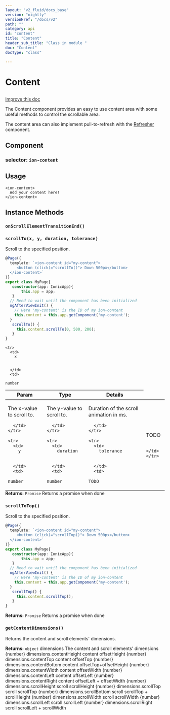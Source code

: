 ```yaml
---
layout: "v2_fluid/docs_base"
version: "nightly"
versionHref: "/docs/v2"
path: ""
category: api
id: "content"
title: "Content"
header_sub_title: "Class in module "
doc: "Content"
docType: "class"

---
```










<h1 class="api-title">
<a name="content"></a>

Content






</h1>

<a class="improve-v2-docs" href='http://github.com/driftyco/ionic/edit/2.0//home/ubuntu/ionic/ionic/components/content/content.ts#L8'>
Improve this doc
</a>






<p>The Content component provides an easy to use content area with some useful
methods to control the scrollable area.</p>
<p>The content area can also implement pull-to-refresh with the
<a href="../../scroll/Refresher">Refresher</a> component.</p>


<h2><a name="Component"></a>Component</h2>
<h3>selector: <code>ion-content</code></h3>
<!-- @usage tag -->

<h2><a name="usage"></a>Usage</h2>

<pre><code class="lang-html">&lt;ion-content&gt;
  Add your content here!
&lt;/ion-content&gt;
</code></pre>




<!-- @property tags -->



<!-- instance methods on the class -->

<h2><a name="instance-methods"></a>Instance Methods</h2>

<div id="onScrollElementTransitionEnd"></div>

<h3>
<code>onScrollElementTransitionEnd()</code>
  

</h3>












<div id="scrollTo"></div>

<h3>
<code>scrollTo(x,&nbsp;y,&nbsp;duration,&nbsp;tolerance)</code>
  

</h3>

Scroll to the specified position.

```ts
@Page({
  template: `<ion-content id="my-content">
     <button (click)="scrollTo()"> Down 500px</button>
  </ion-content>`
)}
export class MyPage{
   constructor(app: IonicApp){
       this.app = app;
   }
  // Need to wait until the component has been initialized
  ngAfterViewInit() {
    // Here 'my-content' is the ID of my ion-content
    this.content = this.app.getComponent('my-content');
  }
   scrollTo() {
     this.content.scrollTo(0, 500, 200);
   }
}
```


<table class="table param-table" style="margin:0;">
  <thead>
    <tr>
      <th>Param</th>
      <th>Type</th>
      <th>Details</th>
    </tr>
  </thead>
  <tbody>
    
    <tr>
      <td>
        x
        
        
      </td>
      <td>
        
  <code>number</code>
      </td>
      <td>
        <p>The x-value to scroll to.</p>

        
      </td>
    </tr>
    
    <tr>
      <td>
        y
        
        
      </td>
      <td>
        
  <code>number</code>
      </td>
      <td>
        <p>The y-value to scroll to.</p>

        
      </td>
    </tr>
    
    <tr>
      <td>
        duration
        
        
      </td>
      <td>
        
  <code>number</code>
      </td>
      <td>
        <p>Duration of the scroll animation in ms.</p>

        
      </td>
    </tr>
    
    <tr>
      <td>
        tolerance
        
        
      </td>
      <td>
        
  <code>TODO</code>
      </td>
      <td>
        <p>TODO</p>

        
      </td>
    </tr>
    
  </tbody>
</table>





<div class="return-value">
<i class="icon ion-arrow-return-left"></i>
<b>Returns:</b> 
  <code>Promise</code> Returns a promise when done
</div>




<div id="scrollToTop"></div>

<h3>
<code>scrollToTop()</code>
  

</h3>

Scroll to the specified position.

```ts
@Page({
  template: `<ion-content id="my-content">
     <button (click)="scrollTop()"> Down 500px</button>
  </ion-content>`
)}
export class MyPage{
   constructor(app: IonicApp){
       this.app = app;
   }
  // Need to wait until the component has been initialized
  ngAfterViewInit() {
    // Here 'my-content' is the ID of my ion-content
    this.content = this.app.getComponent('my-content');
  }
   scrollTop() {
     this.content.scrollTop();
   }
}
```






<div class="return-value">
<i class="icon ion-arrow-return-left"></i>
<b>Returns:</b> 
  <code>Promise</code> Returns a promise when done
</div>




<div id="getContentDimensions"></div>

<h3>
<code>getContentDimensions()</code>
  

</h3>

Returns the content and scroll elements' dimensions.






<div class="return-value">
<i class="icon ion-arrow-return-left"></i>
<b>Returns:</b> 
  <code>object</code> dimensions  The content and scroll elements' dimensions
{number} dimensions.contentHeight  content offsetHeight
{number} dimensions.contentTop  content offsetTop
{number} dimensions.contentBottom  content offsetTop+offsetHeight
{number} dimensions.contentWidth  content offsetWidth
{number} dimensions.contentLeft  content offsetLeft
{number} dimensions.contentRight  content offsetLeft + offsetWidth
{number} dimensions.scrollHeight  scroll scrollHeight
{number} dimensions.scrollTop  scroll scrollTop
{number} dimensions.scrollBottom  scroll scrollTop + scrollHeight
{number} dimensions.scrollWidth  scroll scrollWidth
{number} dimensions.scrollLeft  scroll scrollLeft
{number} dimensions.scrollRight  scroll scrollLeft + scrollWidth
</div>


<!-- related link --><!-- end content block -->


<!-- end body block -->


